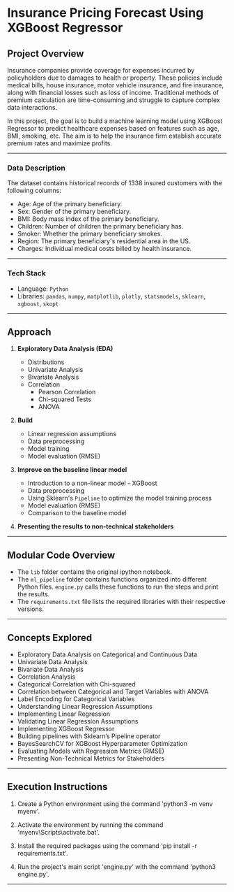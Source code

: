 # Insurance Pricing Forecast Using XGBoost Regressor

## Project Overview

Insurance companies provide coverage for expenses incurred by policyholders due to damages to health or property. These policies include medical bills, house insurance, motor vehicle insurance, and fire insurance, along with financial losses such as loss of income. Traditional methods of premium calculation are time-consuming and struggle to capture complex data interactions.

In this project, the goal is to build a machine learning model using XGBoost Regressor to predict healthcare expenses based on features such as age, BMI, smoking, etc. The aim is to help the insurance firm establish accurate premium rates and maximize profits.

---

### Data Description
The dataset contains historical records of 1338 insured customers with the following columns:
- Age: Age of the primary beneficiary.
- Sex: Gender of the primary beneficiary.
- BMI: Body mass index of the primary beneficiary.
- Children: Number of children the primary beneficiary has.
- Smoker: Whether the primary beneficiary smokes.
- Region: The primary beneficiary's residential area in the US.
- Charges: Individual medical costs billed by health insurance.

---

### Tech Stack
- Language: `Python`
- Libraries: `pandas`, `numpy`, `matplotlib`, `plotly`, `statsmodels`, `sklearn`, `xgboost`, `skopt`

---

## Approach

1. **Exploratory Data Analysis (EDA)**
   - Distributions
   - Univariate Analysis
   - Bivariate Analysis
   - Correlation
     - Pearson Correlation
     - Chi-squared Tests
     - ANOVA

2. **Build**
   - Linear regression assumptions
   - Data preprocessing
   - Model training
   - Model evaluation (RMSE)

3. **Improve on the baseline linear model**
   - Introduction to a non-linear model - XGBoost
   - Data preprocessing
   - Using Sklearn's `Pipeline` to optimize the model training process
   - Model evaluation (RMSE)
   - Comparison to the baseline model

4. **Presenting the results to non-technical stakeholders**

---

## Modular Code Overview

- The `lib` folder contains the original ipython notebook.
- The `ml_pipeline` folder contains functions organized into different Python files. `engine.py` calls these functions to run the steps and print the results.
- The `requirements.txt` file lists the required libraries with their respective versions.

---

## Concepts Explored

- Exploratory Data Analysis on Categorical and Continuous Data
- Univariate Data Analysis
- Bivariate Data Analysis
- Correlation Analysis
- Categorical Correlation with Chi-squared
- Correlation between Categorical and Target Variables with ANOVA
- Label Encoding for Categorical Variables
- Understanding Linear Regression Assumptions
- Implementing Linear Regression
- Validating Linear Regression Assumptions
- Implementing XGBoost Regressor
- Building pipelines with Sklearn’s Pipeline operator
- BayesSearchCV for XGBoost Hyperparameter Optimization
- Evaluating Models with Regression Metrics (RMSE)
- Presenting Non-Technical Metrics for Stakeholders

---

## Execution Instructions

1. Create a Python environment using the command 'python3 -m venv myenv'.

2. Activate the environment by running the command 'myenv\Scripts\activate.bat'.

3. Install the required packages using the command 'pip install -r requirements.txt'.

4. Run the project's main script 'engine.py' with the command 'python3 engine.py'.

---